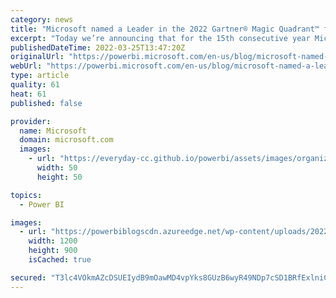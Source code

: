 ```yaml
---
category: news
title: "Microsoft named a Leader in the 2022 Gartner® Magic Quadrant™ for Analytics and BI Platforms"
excerpt: "Today we’re announcing that for the 15th consecutive year Microsoft has been positioned as a Leader in the 2022 Gartner Magic Quadrant for Analytics and Business Intelligence Platforms. We’ve also been positioned furthest to the right for Completeness of Vision and highest in the Ability to Execute within"
publishedDateTime: 2022-03-25T13:47:20Z
originalUrl: "https://powerbi.microsoft.com/en-us/blog/microsoft-named-a-leader-in-the-2022-gartner-magic-quadrant-for-analytics-and-bi-platforms/"
webUrl: "https://powerbi.microsoft.com/en-us/blog/microsoft-named-a-leader-in-the-2022-gartner-magic-quadrant-for-analytics-and-bi-platforms/"
type: article
quality: 61
heat: 61
published: false

provider:
  name: Microsoft
  domain: microsoft.com
  images:
    - url: "https://everyday-cc.github.io/powerbi/assets/images/organizations/microsoft.com-50x50.jpg"
      width: 50
      height: 50

topics:
  - Power BI

images:
  - url: "https://powerbiblogscdn.azureedge.net/wp-content/uploads/2022/03/WIN22_Productivity_023.jpg"
    width: 1200
    height: 900
    isCached: true

secured: "T3lc4VOkmAZcDSUEIydB9mOawMD4vpYks8GUzB6wyR49NDp7cSD1BRfExlniCBY/C/BSzwAQDpP72WfNAZirPUR54ZLPsJo4cAKnBdpODWrZhWI39tYo2+f/5oJMll6hiexfqlz/hsCOJVocAEhvjno41qbQVVmpbEH2lO8HvAFkiQWuVkXg2JsrlMzDxe/98KniETPzcX5UksDVaUbFHMjnd5jpo5yFH2dsu7aG+s1Cbkhuh42acS9XZrEW6Cf4DLZGhkS4W8G2bRKUaWmIXw+III6hRwIhuBA0PtGfmOPfm/YJoW+XO712RMeFBQm/G0ddBDsgQIT8t5Z7dnMznKjnwa2jmkL8ssgassnv1r8=;ChgqisjkXdJqLZrsNX7MBw=="
---
```


